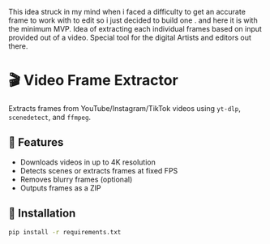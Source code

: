 This idea struck in my mind when i faced a difficulty to get an accurate frame to work with to edit so i just decided to build one . and here it is with the minimum MVP.
Idea of extracting each individual frames based on input provided out of a video. Special tool for the digital Artists and editors out there.
# 🎬 Video Frame Extractor

Extracts frames from YouTube/Instagram/TikTok videos using `yt-dlp`, `scenedetect`, and `ffmpeg`.

## 🚀 Features
- Downloads videos in up to 4K resolution
- Detects scenes or extracts frames at fixed FPS
- Removes blurry frames (optional)
- Outputs frames as a ZIP

## 🔧 Installation
```bash
pip install -r requirements.txt
